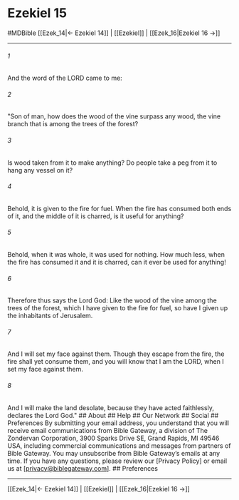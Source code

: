# Ezekiel 15
#MDBible
[[Ezek_14|← Ezekiel 14]] | [[Ezekiel]] | [[Ezek_16|Ezekiel 16 →]]

***






###### 1 


And the word of the LORD came to me: 





###### 2 


"Son of man, how does the wood of the vine surpass any wood, the vine branch that is among the trees of the forest? 





###### 3 


Is wood taken from it to make anything? Do people take a peg from it to hang any vessel on it? 





###### 4 


Behold, it is given to the fire for fuel. When the fire has consumed both ends of it, and the middle of it is charred, is it useful for anything? 





###### 5 


Behold, when it was whole, it was used for nothing. How much less, when the fire has consumed it and it is charred, can it ever be used for anything! 





###### 6 


Therefore thus says the Lord God: Like the wood of the vine among the trees of the forest, which I have given to the fire for fuel, so have I given up the inhabitants of Jerusalem. 





###### 7 


And I will set my face against them. Though they escape from the fire, the fire shall yet consume them, and you will know that I am the LORD, when I set my face against them. 





###### 8 


And I will make the land desolate, because they have acted faithlessly, declares the Lord God." ## About ## Help ## Our Network ## Social ## Preferences By submitting your email address, you understand that you will receive email communications from Bible Gateway, a division of The Zondervan Corporation, 3900 Sparks Drive SE, Grand Rapids, MI 49546 USA, including commercial communications and messages from partners of Bible Gateway. You may unsubscribe from Bible Gateway&rsquo;s emails at any time. If you have any questions, please review our [Privacy Policy] or email us at [privacy@biblegateway.com]. ## Preferences

***

[[Ezek_14|← Ezekiel 14]] | [[Ezekiel]] | [[Ezek_16|Ezekiel 16 →]]
